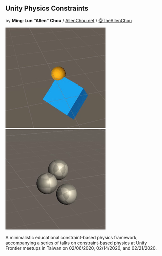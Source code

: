 ## Unity Physics Constraints
by **Ming-Lun "Allen" Chou** / [AllenChou.net](http://AllenChou.net) / [@TheAllenChou](http://twitter.com/TheAllenChou)  

![](/img/point-constraint-with-rotation.gif) ![](/img/contact-with-friction.gif)

A minimalistic educational constraint-based physics framework, accompanying a series of talks on constraint-based physics at Unity Frontier meetups in Taiwan on 02/06/2020, 02/14/2020, and 02/21/2020.

